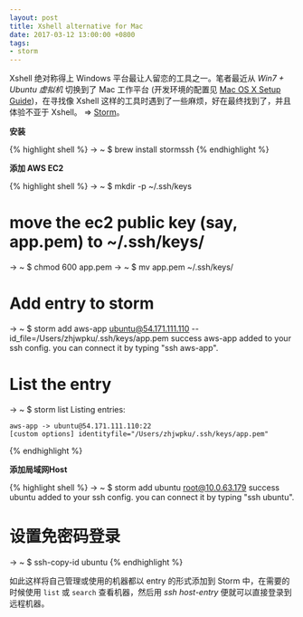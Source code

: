 ```yaml
---
layout: post
title: Xshell alternative for Mac
date: 2017-03-12 13:00:00 +0800
tags:
- storm
---
```


Xshell 绝对称得上 Windows 平台最让人留恋的工具之一。笔者最近从 *Win7 + Ubuntu 虚拟机* 切换到了 Mac 工作平台 (开发环境的配置见 [Mac OS X Setup Guide][ref1])，在寻找像 Xshell 这样的工具时遇到了一些麻烦，好在最终找到了，并且体验不亚于 Xshell。 => [Storm][storm]。

**安装**

{% highlight shell %}
→ ~ $ brew install stormssh
{% endhighlight %}

**添加 AWS EC2**

{% highlight shell %}
→ ~ $ mkdir -p ~/.ssh/keys
# move the ec2 public key (say, app.pem) to ~/.ssh/keys/
→ ~ $ chmod 600 app.pem
→ ~ $ mv app.pem ~/.ssh/keys/
# Add entry to storm
→ ~ $ storm add aws-app ubuntu@54.171.111.110 --id_file=/Users/zhjwpku/.ssh/keys/app.pem
success  aws-app added to your ssh config. you can connect it by typing "ssh aws-app".
# List the entry
→ ~ $ storm list
 Listing entries:

    aws-app -> ubuntu@54.171.111.110:22
	[custom options] identityfile="/Users/zhjwpku/.ssh/keys/app.pem"
{% endhighlight %}

**添加局域网Host**

{% highlight shell %}
→ ~ $ storm add ubuntu root@10.0.63.179
success  ubuntu added to your ssh config. you can connect it by typing "ssh ubuntu".
# 设置免密码登录
→ ~ $ ssh-copy-id ubuntu
{% endhighlight %}

如此这样将自己管理或使用的机器都以 entry 的形式添加到 Storm 中，在需要的时候使用 `list` 或 `search` 查看机器，然后用 *ssh host-entry* 便就可以直接登录到远程机器。

[storm]: https://github.com/emre/storm
[ref1]: http://sourabhbajaj.com/mac-setup/
